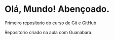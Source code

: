 # Olá, Mundo! Abençoado.
 Primeiro reposítorio do curso de Git e GitHub

Reposítorio criado na aula com Guanabara.